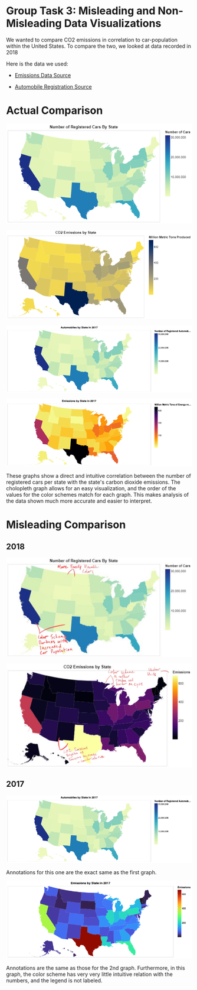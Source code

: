 # Group Task 3: Misleading and Non-Misleading Data Visualizations

We wanted to compare CO2 emissions in correlation to car-population within the United States. To compare the two, we looked at data recorded in 2018

Here is the data we used:

- [Emissions Data Source](https://www.eia.gov/environment/emissions/state/)

- [Automobile Registration Source](https://www.fhwa.dot.gov/policyinformation/statistics/2018/mv1.cfm)


# Actual Comparison
![raw text](https://github.com/jhe2155/group-task-3/blob/main/car%20graph.png)

![raw text](https://github.com/jhe2155/group-task-3/blob/main/not%20misleading.png)

![raw text](https://github.com/jhe2155/group-task-3/blob/main/2017automobiles.png)

![raw text](https://github.com/jhe2155/group-task-3/blob/main/2017emissions.png)

These graphs show a direct and intuitive correlation between the number of registered cars per state with the state's carbon dioxide emissions. The cholopleth graph allows for an easy visualization, and the order of the values for the color schemes match for each graph. This makes analysis of the data shown much more accurate and easier to interpret.

# Misleading Comparison

## 2018
![raw text](https://github.com/jhe2155/group-task-3/blob/main/2C2F613E-0E4A-4836-9A0E-8C5F3BB64078.jpeg)

![raw text](https://github.com/jhe2155/group-task-3/blob/main/F75BEB6C-22CF-4FD0-8AEA-68CD4B7FDEAD.jpeg)

## 2017

![raw text](https://github.com/jhe2155/group-task-3/blob/main/2017automobiles.png)

Annotations for this one are the exact same as the first graph.

![raw text](https://github.com/jhe2155/group-task-3/blob/main/2017_emissionsbad.png)

Annotations are the same as those for the 2nd graph. Furthermore, in this graph, the color scheme has very very little intuitive relation with the numbers, and the legend is not labeled. 
